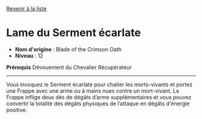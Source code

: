 [Revenir à la liste](..)

# Lame du Serment écarlate

 * **Nom d'origine** : Blade of the Crimson Oath
 * **Niveau** : 12


<p><span id="ctl00_MainContent_DetailedOutput"><strong>Prérequis</strong> Dévouement du Chevalier Récupérateur<br></span></p>
<hr>
<p>Vous invoquez le Serment écarlate pour chatier les morts-vivants  et portez une Frappe avec une arme ou à mains nues contre un mort-vivant. La Frappe inflige deux dés de dégâts d’arme supplémentaires et vous pouvez convertir la totalité des dégâts physiques de l’attaque en dégâts d'énergie positive.</p>